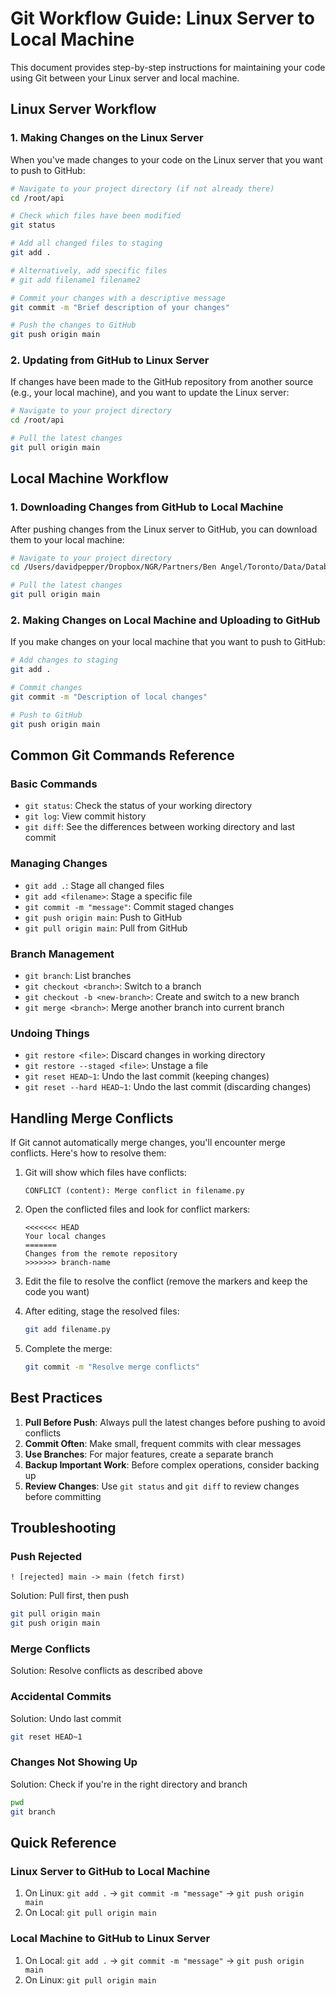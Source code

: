 # Git Workflow Guide: Linux Server to Local Machine

This document provides step-by-step instructions for maintaining your code using Git between your Linux server and local machine.

## Linux Server Workflow

### 1. Making Changes on the Linux Server

When you've made changes to your code on the Linux server that you want to push to GitHub:

```bash
# Navigate to your project directory (if not already there)
cd /root/api

# Check which files have been modified
git status

# Add all changed files to staging
git add .

# Alternatively, add specific files
# git add filename1 filename2

# Commit your changes with a descriptive message
git commit -m "Brief description of your changes"

# Push the changes to GitHub
git push origin main
```

### 2. Updating from GitHub to Linux Server

If changes have been made to the GitHub repository from another source (e.g., your local machine), and you want to update the Linux server:

```bash
# Navigate to your project directory
cd /root/api

# Pull the latest changes
git pull origin main
```

## Local Machine Workflow

### 1. Downloading Changes from GitHub to Local Machine

After pushing changes from the Linux server to GitHub, you can download them to your local machine:

```bash
# Navigate to your project directory
cd /Users/davidpepper/Dropbox/NGR/Partners/Ben Angel/Toronto/Data/Database/api-project

# Pull the latest changes
git pull origin main
```

### 2. Making Changes on Local Machine and Uploading to GitHub

If you make changes on your local machine that you want to push to GitHub:

```bash
# Add changes to staging
git add .

# Commit changes
git commit -m "Description of local changes"

# Push to GitHub
git push origin main
```

## Common Git Commands Reference

### Basic Commands
- `git status`: Check the status of your working directory
- `git log`: View commit history
- `git diff`: See the differences between working directory and last commit

### Managing Changes
- `git add .`: Stage all changed files
- `git add <filename>`: Stage a specific file
- `git commit -m "message"`: Commit staged changes
- `git push origin main`: Push to GitHub
- `git pull origin main`: Pull from GitHub

### Branch Management
- `git branch`: List branches
- `git checkout <branch>`: Switch to a branch
- `git checkout -b <new-branch>`: Create and switch to a new branch
- `git merge <branch>`: Merge another branch into current branch

### Undoing Things
- `git restore <file>`: Discard changes in working directory
- `git restore --staged <file>`: Unstage a file
- `git reset HEAD~1`: Undo the last commit (keeping changes)
- `git reset --hard HEAD~1`: Undo the last commit (discarding changes)

## Handling Merge Conflicts

If Git cannot automatically merge changes, you'll encounter merge conflicts. Here's how to resolve them:

1. Git will show which files have conflicts:
   ```
   CONFLICT (content): Merge conflict in filename.py
   ```

2. Open the conflicted files and look for conflict markers:
   ```
   <<<<<<< HEAD
   Your local changes
   =======
   Changes from the remote repository
   >>>>>>> branch-name
   ```

3. Edit the file to resolve the conflict (remove the markers and keep the code you want)

4. After editing, stage the resolved files:
   ```bash
   git add filename.py
   ```

5. Complete the merge:
   ```bash
   git commit -m "Resolve merge conflicts"
   ```

## Best Practices

1. **Pull Before Push**: Always pull the latest changes before pushing to avoid conflicts
2. **Commit Often**: Make small, frequent commits with clear messages
3. **Use Branches**: For major features, create a separate branch
4. **Backup Important Work**: Before complex operations, consider backing up
5. **Review Changes**: Use `git status` and `git diff` to review changes before committing

## Troubleshooting

### Push Rejected
```
! [rejected] main -> main (fetch first)
```
Solution: Pull first, then push
```bash
git pull origin main
git push origin main
```

### Merge Conflicts
Solution: Resolve conflicts as described above

### Accidental Commits
Solution: Undo last commit
```bash
git reset HEAD~1
```

### Changes Not Showing Up
Solution: Check if you're in the right directory and branch
```bash
pwd
git branch
```

## Quick Reference

### Linux Server to GitHub to Local Machine
1. On Linux: `git add .` → `git commit -m "message"` → `git push origin main`
2. On Local: `git pull origin main`

### Local Machine to GitHub to Linux Server
1. On Local: `git add .` → `git commit -m "message"` → `git push origin main`
2. On Linux: `git pull origin main`